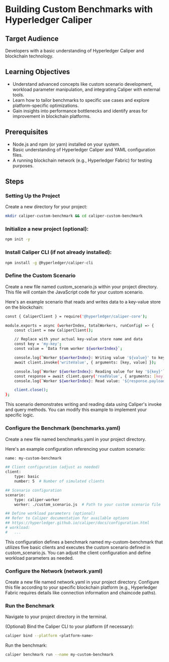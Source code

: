 # Building Custom Benchmarks with Hyperledger Caliper

## Target Audience
Developers with a basic understanding of Hyperledger Caliper and blockchain technology.

## Learning Objectives
- Understand advanced concepts like custom scenario development, workload parameter manipulation, and integrating Caliper with external tools.
- Learn how to tailor benchmarks to specific use cases and explore platform-specific optimizations.
- Gain insights into performance bottlenecks and identify areas for improvement in blockchain platforms.

## Prerequisites
- Node.js and npm (or yarn) installed on your system.
- Basic understanding of Hyperledger Caliper and YAML configuration files.
- A running blockchain network (e.g., Hyperledger Fabric) for testing purposes.

## Steps

### Setting Up the Project

Create a new directory for your project:
```bash
mkdir caliper-custom-benchmark && cd caliper-custom-benchmark
```

### Initialize a new project (optional):
```bash
npm init -y
```

### Install Caliper CLI (if not already installed):
```bash
npm install -g @hyperledger/caliper-cli
```
### Define the Custom Scenario

Create a new file named custom_scenario.js within your project directory. This file will contain the JavaScript code for your custom scenario.

Here's an example scenario that reads and writes data to a key-value store on the blockchain:
```bash 
const { CaliperClient } = require('@hyperledger/caliper-core');

module.exports = async (workerIndex, totalWorkers, runConfig) => {
    const client = new CaliperClient();

    // Replace with your actual key-value store name and data
    const key = 'my-key';
    const value = `Data from worker ${workerIndex}`;

    console.log(`Worker ${workerIndex}: Writing value '${value}' to key '${key}'`);
    await client.invoke('writeValue', { arguments: [key, value] });

    console.log(`Worker ${workerIndex}: Reading value for key '${key}'`);
    const response = await client.query('readValue', { arguments: [key] });
    console.log(`Worker ${workerIndex}: Read value: '${response.payload}'`);

    client.close();
};
```
This scenario demonstrates writing and reading data using Caliper's invoke and query methods. You can modify this example to implement your specific logic.

### Configure the Benchmark (benchmarks.yaml)
Create a new file named benchmarks.yaml in your project directory.

Here's an example configuration referencing your custom scenario:
```bash
name: my-custom-benchmark

## Client configuration (adjust as needed)
client:
    type: basic
    number: 5  # Number of simulated clients

## Scenario configuration
scenario:
    type: caliper-worker
    worker: ./custom_scenario.js  # Path to your custom scenario file

## Define workload parameters (optional)
## Refer to Caliper documentation for available options
## https://hyperledger.github.io/caliper/docs/configuration.html
# workload:
#   ...
```

This configuration defines a benchmark named my-custom-benchmark that utilizes five basic clients and executes the custom scenario defined in custom_scenario.js. You can adjust the client configuration and define workload parameters as needed.

### Configure the Network (network.yaml)
Create a new file named network.yaml in your project directory. Configure this file according to your specific blockchain platform (e.g., Hyperledger Fabric requires details like connection information and chaincode paths).

### Run the Benchmark
Navigate to your project directory in the terminal.

(Optional) Bind the Caliper CLI to your platform (if necessary):

```bash 
caliper bind --platform <platform-name> 
```
Run the benchmark:
```bash
caliper benchmark run --name my-custom-benchmark
```